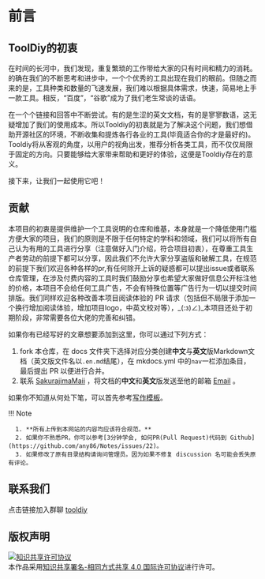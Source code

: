 # 前言

## ToolDiy的初衷

在时间的长河中，我们发现，重复繁琐的工作带给大家的只有时间和精力的消耗。的确在我们的不断思考和进步中，一个个优秀的工具出现在我们的眼前。但随之而来的是，工具种类和数量的飞速发展，我们难以根据具体需求，快速，简易地上手一款工具。相反，“百度”，“谷歌”成为了我们老生常谈的话语。

在一个个链接和回答中不断尝试。有的是生涩的英文文档，有的是寥寥数语，这无疑增加了我们的使用成本。所以Tooldiy的初衷就是为了解决这个问题，我们想借助开源社区的环境，不断收集和提炼各行各业的工具(毕竟适合你的才是最好的)。Tooldiy将从客观的角度，以用户的视角出发，推荐分析各类工具，而不仅仅局限于固定的方向。只要能够给大家带来帮助和更好的体验，这便是Tooldiy存在的意义。

接下来，让我们一起使用它吧！

## 贡献

本项目的初衷是提供维护一个工具说明的仓库和维基，本身就是一个降低使用门槛方便大家的项目，我们的原则是不限于任何特定的学科和领域，我们可以将所有自己认为有用的工具进行分享（注意做好入门介绍，符合项目初衷），在尊重工具生产者劳动的前提下都可以分享，因此我们不允许大家分享盗版和破解工具，在规范的前提下我们欢迎各种各样的pr,有任何除开上诉的疑惑都可以提出issue或者联系仓库管理，在涉及付费内容的工具时我们鼓励分享也希望大家做好信息公开标注他的价格，本项目不会给任何工具广告，不会有特殊位置等广告行为一切以提交时间排版。我们同样欢迎各种改善本项目阅读体验的 PR 请求（包括但不局限于添加一个换行增加阅读体验，增加项目logo，中英文校对等），_(:з)∠)_本项目还处于初期阶段，非常需要各位大佬的完善和纠错。

如果你有已经写好的文章想要添加到这里，你可以通过下列方式：

1. fork 本仓库，在 docs 文件夹下选择对应分类创建**中文**与**英文**版Markdown文档（英文版文件名以`.en.md`结尾），在 mkdocs.yml 中的`nav`一栏添加条目，最后提出 PR 以便进行合并。
2. 联系 [SakurajimaMaii](https://github.com/SakurajimaMaii) ，将文档的**中文**和**英文**版发送至他的邮箱 <a href="mailto:guihy2019@gmail.com">Email</a> 。

如果你不知道从何处下笔，可以首先参考[写作模板](https://cargo-youth.github.io/ToolDiy/specification/template/)。

!!! Note

      1. **所有上传到本网站的内容均应该符合规范。**
      2. 如果你不熟悉PR，你可以参考[3分钟学会, 如何PR(Pull Request)代码到 Github](https://github.com/any86/Notes/issues/22)。
      3. 如果修改了原有目录结构请询问管理员。因为如果不修复 discussion 名可能会丢失原有评论。

## 联系我们

点击链接加入群聊 [tooldiy](https://jq.qq.com/?_wv=1027&k=QCT1smVY)

## 版权声明

<a rel="license" href="http://creativecommons.org/licenses/by-sa/4.0/"><img alt="知识共享许可协议" style="border-width:0" src="https://i.creativecommons.org/l/by-sa/4.0/88x31.png" /></a><br />本作品采用<a rel="license" href="http://creativecommons.org/licenses/by-sa/4.0/">知识共享署名-相同方式共享 4.0 国际许可协议</a>进行许可。
